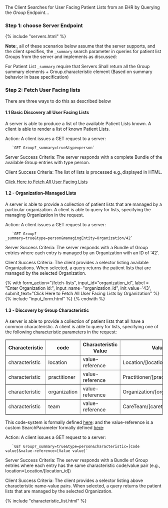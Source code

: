 The Client Searches for User Facing Patient Lists from an EHR by Querying the *Group* Endpoint...



### Step 1: choose Server Endpoint

{% include "servers.html" %}

**Note**:, all of these scenarios below assume that the server supports, and the client specifies, the `_summary` search parameter in queries for patient list Groups from the server and implements as discussed:

 For Patient List `_summary` require that Servers Shall return all the Group summary elements  + Group.characteristic element
(Based on summary behavior in base specification)

### Step 2: Fetch User Facing lists
There are three ways to do this as described below

#### 1.1 Basic Discovery all User Facing Lists
A server is able to produce a list of the available Patient Lists known.  A client is able to render a list of known Patient Lists.

Action: A client issues a GET request to a server:

       `GET Group?_summary=true&type=person`

Server Success Criteria: The server responds with a complete Bundle of the available Group entries with type person.

Client Success Criteria: The list of lists is processed e.g.,displayed in HTML.

<a href="/fetch-lists?value=all" class="btn btn-primary btn-lg active" role="button" aria-pressed="true">Click Here to Fetch <i>All</i> User Facing Lists</a>

#### 1.2 - Organization-Managed Lists

A server is able to provide a collection of patient lists that are managed by a particular organization.  A client is able to query for lists, specifying the managing Organization in the request.

Action: A client issues a GET request to a server:

       `GET Group?_summary=true&type=person&managingEntity=Organization/42`

Server Success Criteria: The server responds with a Bundle of Group entries where each entry is managed by an Organization with an ID of '42'.

Client Success Criteria: The client provides a selector listing available Organizations.  When selected, a query returns the patient lists that are managed by the selected Organization.

{% with form_action="/fetch-lists", input_id="organization_id", label = "Enter Organization id:", input_name="organization_id", init_value='43', submit_text="Click Here to Fetch All User Facing Lists by Organization" %}
{% include "input_form.html" %}
{% endwith %}

#### 1.3 - Discovery by Group Characteristic

A server is able to provide a collection of patient lists that all have a common characteristic.  A client is able to query for lists, specifying one of the following characteristic parameters in the request:

<table border="black">
<thead>
<tr>
<th>Characteristic</th>
<th>code</th>
<th>Characteristic Value</th>
<th>Value</th>
</tr>
</thead>
<tbody><tr>
<td>characteristic</td>
<td>location</td>
<td>value-reference</td>
<td>Location/[location_id]</td>
</tr>
<tr>
<td>characteristic</td>
<td>practitioner</td>
<td>value-reference</td>
<td>Practitioner/[practitioner_id]</td>
</tr>
<tr>
<td>characteristic</td>
<td>organization</td>
<td>value-reference</td>
<td>Organization/[organization_id]</td>
</tr>
<tr>
<td>characteristic</td>
<td>team</td>
<td>value-reference</td>
<td>CareTeam/[careteam_id]</td>
</tr>
</tbody></table>

This code-system is formally defined [here](https://healthedata1.github.io/Sushi-Sandbox/CodeSystem-argo-group-characteristic.html):
and the value-reference is a custom SearchParameter formally defined [here](https://healthedata1.github.io/Sushi-Sandbox/SearchParameter-Group-value-reference.html):

Action: A client issues a GET request to a server:

       `GET Group?_summary=true&type=person&characteristic=[Code value]&value-reference=[Value value]`

Server Success Criteria: The server responds with a Bundle of Group entries where each entry has the same characteristic code/value pair  (e.g.,  location=Location/[location_id])

Client Success Criteria: The client provides a selector listing above characteristic name-value pairs.  When selected, a query returns the patient lists that are managed by the selected Organization.

{% include "characteristic_list.html" %}
